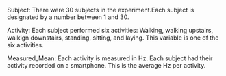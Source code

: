 Subject:
There were 30 subjects in the experiment.Each subject is designated by a number between 1 and 30.


Activity:
Each subject performed six activities: Walking, walking upstairs, walkign downstairs, standing, sitting, and laying. This variable is one of the six activities.

Measured_Mean:
Each activity is measured in Hz. Each subject had their activity recorded on a smartphone. This is the average Hz per activity.



